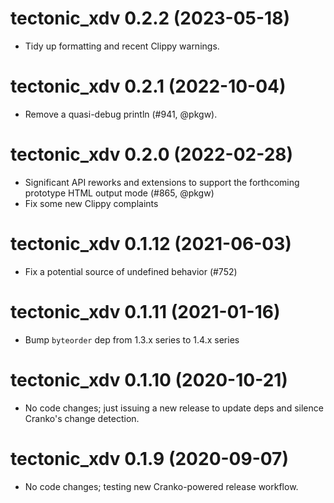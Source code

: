 # tectonic_xdv 0.2.2 (2023-05-18)

- Tidy up formatting and recent Clippy warnings.


# tectonic_xdv 0.2.1 (2022-10-04)

- Remove a quasi-debug println (#941, @pkgw).


# tectonic_xdv 0.2.0 (2022-02-28)

- Significant API reworks and extensions to support the forthcoming prototype
  HTML output mode (#865, @pkgw)
- Fix some new Clippy complaints


# tectonic_xdv 0.1.12 (2021-06-03)

- Fix a potential source of undefined behavior (#752)


# tectonic_xdv 0.1.11 (2021-01-16)

- Bump `byteorder` dep from 1.3.x series to 1.4.x series


# tectonic_xdv 0.1.10 (2020-10-21)

- No code changes; just issuing a new release to update deps and silence
  Cranko's change detection.


# tectonic_xdv 0.1.9 (2020-09-07)

- No code changes; testing new Cranko-powered release workflow.
